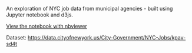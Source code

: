 An exploration of NYC job data from municipal agencies - built using Jupyter notebook and d3js.

[View the notebook with nbviewer](http://nbviewer.jupyter.org/github/aplucche/nyc_job_data/blob/master/NYC%20Job%20Data.ipynb)

Dataset: https://data.cityofnewyork.us/City-Government/NYC-Jobs/kpav-sd4t